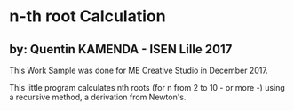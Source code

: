 # n-th root Calculation

## by: Quentin KAMENDA - ISEN Lille 2017



This Work Sample was done for ME Creative Studio in December 2017.

This little program calculates nth roots (for n from 2 to 10 - or more -) using a recursive method, a derivation from Newton's.
